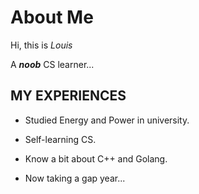 # 

# About Me

Hi, this is *Louis*

A ***noob*** CS learner...

## MY EXPERIENCES

- Studied Energy and Power in university.

- Self-learning CS.
- Know a bit about C++ and Golang.

- Now taking a gap year...




